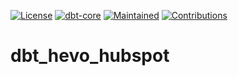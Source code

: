 [![License](https://img.shields.io/badge/License-Apache_2.0-blue?style=flat-square)](https://github.com/x-equipment/dbt_hevo_typeform/blob/main/LICENSE)
[![dbt-core](https://img.shields.io/badge/dbt_Core™->=1.5.0_,<2.0.0-orange?style=flat-square)]()
[![Maintained](https://img.shields.io/badge/Maintained-Yes-green?style=flat-square)]()
[![Contributions](https://img.shields.io/badge/Contributions_welcome-Yes-blueviolet?style=flat-square)]()

# dbt_hevo_hubspot
